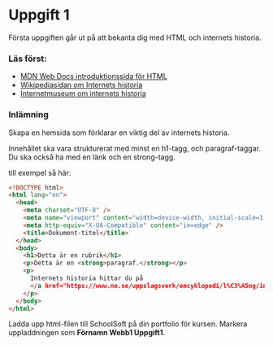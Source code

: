 # Uppgift 1

Första uppgiften går ut på att bekanta dig med HTML och internets historia.

### Läs först:

- [MDN Web Docs introduktionssida för HTML](https://developer.mozilla.org/en-US/docs/Learn/HTML/Introduction_to_HTML/Getting_started)
- [Wikipediasidan om Internets historia](https://sv.wikipedia.org/wiki/Internets_historia)
- [Internetmuseum om internets historia](https://www.internetmuseum.se/berattelsen-om-internets-historia/)

### Inlämning

Skapa en hemsida som förklarar en viktig del av internets historia.

Innehållet ska vara strukturerat med minst en h1-tagg, och paragraf-taggar. Du ska också ha med en länk och en strong-tagg.

till exempel så här:

```html
<!DOCTYPE html>
<html lang="en">
  <head>
    <meta charset="UTF-8" />
    <meta name="viewport" content="width=device-width, initial-scale=1.0" />
    <meta http-equiv="X-UA-Compatible" content="ie=edge" />
    <title>Dokument-titel</title>
  </head>
  <body>
    <h1>Detta är en rubrik</h1>
    <p>Detta är en <strong>paragraf.</strong></p>
    <p>
      Internets historia hittar du på
      </a href="https://www.ne.se/uppslagsverk/encyklopedi/l%C3%A5ng/internet">NEs hemsida</a>
    </p>
  </body>
</html>
```

Ladda upp html-filen till SchoolSoft på din portfolio för kursen. Markera uppladdningen som **Förnamn Webb1 Uppgift1**.
